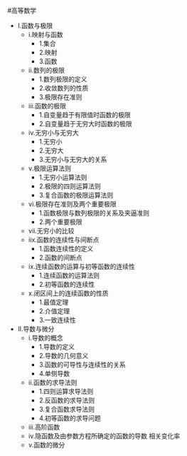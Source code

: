 #高等数学

- I.函数与极限
  * i.映射与函数
    - 1.集合
    - 2.映射
    - 3.函数
  * ii.数列的极限
    - 1.数列极限的定义
    - 2.收敛数列的性质
    - 3.极限存在准则
  * iii.函数的极限
    - 1.自变量趋于有限值时函数的极限
    - 2.自变量趋于无穷大时函数的极限
  * iv.无穷小与无穷大
    - 1.无穷小
    - 2.无穷大
    - 3.无穷小与无穷大的关系
  * v.极限运算法则
    - 1.无穷小运算法则
    - 2.极限的四则运算法则
    - 3.复合函数的极限运算法则
  * vi.极限存在准则及两个重要极限
    - 1.函数极限与数列极限的关系及夹逼准则
    - 2.两个重要极限
  * vii.无穷小的比较
  * iix.函数的连续性与间断点
    - 1.函数连续性的定义
    - 2.函数的间断点
  * ix.连续函数的运算与初等函数的连续性
    - 1.连续函数的运算法则
    - 2.初等函数的连续性
  * x.闭区间上的连续函数的性质
    - 1.最值定理
    - 2.介值定理
    - 3.一致连续性
- II.导数与微分
  * i.导数的概念
    - 1.导数的定义
    - 2.导数的几何意义
    - 3.函数的可导性与连续性的关系
    - 4.单侧导数
  * ii.函数的求导法则
    - 1.四则运算求导法则
    - 2.反函数的求导法则
    - 3.复合函数求导法则
    - 4.初等函数的求导问题
  * iii.高阶函数
  * iv.隐函数及由参数方程所确定的函数的导数 相关变化率
  * v.函数的微分
